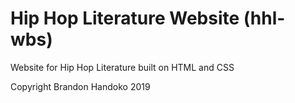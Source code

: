 # Hip Hop Literature Website (hhl-wbs)
Website for Hip Hop Literature built on HTML and CSS

Copyright Brandon Handoko 2019
